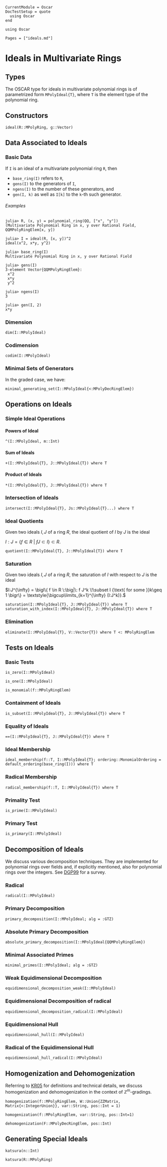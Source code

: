 ```@meta
CurrentModule = Oscar
DocTestSetup = quote
  using Oscar
end
```

```@setup oscar
using Oscar
```

```@contents
Pages = ["ideals.md"]
```

# Ideals in Multivariate Rings

## Types

The OSCAR type for ideals in multivariate polynomial rings is of parametrized form
`MPolyIdeal{T}`, where `T` is the element type of the polynomial ring.

## Constructors

```@docs
ideal(R::MPolyRing, g::Vector)
```

## Data Associated to Ideals

### Basic Data

If `I` is an ideal of a multivariate polynomial ring  `R`, then

- `base_ring(I)` refers to `R`,
- `gens(I)` to the generators of `I`,
- `ngens(I)` to the number of these generators, and
- `gen(I, k)` as well as `I[k]` to the `k`-th such generator.

###### Examples

```jldoctest
julia> R, (x, y) = polynomial_ring(QQ, ["x", "y"])
(Multivariate Polynomial Ring in x, y over Rational Field, QQMPolyRingElem[x, y])

julia> I = ideal(R, [x, y])^2
ideal(x^2, x*y, y^2)

julia> base_ring(I)
Multivariate Polynomial Ring in x, y over Rational Field

julia> gens(I)
3-element Vector{QQMPolyRingElem}:
 x^2
 x*y
 y^2

julia> ngens(I)
3

julia> gen(I, 2)
x*y

```

### Dimension

```@docs
dim(I::MPolyIdeal)
```

### Codimension

```@docs
codim(I::MPolyIdeal)
```
### Minimal Sets of Generators

In the graded case, we have:

```@docs
minimal_generating_set(I::MPolyIdeal{<:MPolyDecRingElem})
```
    
## Operations on Ideals

### Simple Ideal Operations

#### Powers of Ideal

```@docs
^(I::MPolyIdeal, m::Int)
```
#### Sum of Ideals

```@docs
+(I::MPolyIdeal{T}, J::MPolyIdeal{T}) where T
```

#### Product of Ideals

```@docs
*(I::MPolyIdeal{T}, J::MPolyIdeal{T}) where T
```

### Intersection of Ideals

```@docs
intersect(I::MPolyIdeal{T}, Js::MPolyIdeal{T}...) where T
```

### Ideal Quotients

Given two ideals $I, J$ of a ring $R$, the ideal quotient of $I$ by $J$ is the ideal

$I:J= \bigl\{f \in R\:\big|\: f J \subset I\bigr\}\subset R.$

```@docs
quotient(I::MPolyIdeal{T}, J::MPolyIdeal{T}) where T
```

### Saturation

Given two ideals $I, J$ of a ring $R$, the saturation of $I$ with respect to $J$ is the ideal

$I:J^{\infty} = \bigl\{ f \in R \:\big|\: f J^k \!\subset I {\text{ for some }}k\geq 1 \bigr\} = \textstyle{\bigcup\limits_{k=1}^{\infty} (I:J^k)}.$

```@docs
saturation(I::MPolyIdeal{T}, J::MPolyIdeal{T}) where T
saturation_with_index(I::MPolyIdeal{T}, J::MPolyIdeal{T}) where T
```

### Elimination

```@docs
eliminate(I::MPolyIdeal{T}, V::Vector{T}) where T <: MPolyRingElem
```

## Tests on Ideals

### Basic Tests

```@docs
is_zero(I::MPolyIdeal)
```

```@docs
is_one(I::MPolyIdeal)
```

```@docs
is_monomial(f::MPolyRingElem)
```

### Containment of Ideals

```@docs
is_subset(I::MPolyIdeal{T}, J::MPolyIdeal{T}) where T
```

### Equality of Ideals

```@docs
==(I::MPolyIdeal{T}, J::MPolyIdeal{T}) where T
```

### Ideal Membership

```@docs
ideal_membership(f::T, I::MPolyIdeal{T}; ordering::MonomialOrdering = default_ordering(base_ring(I))) where T
```

### Radical Membership

```@docs
radical_membership(f::T, I::MPolyIdeal{T}) where T
```

### Primality Test

```@docs
is_prime(I::MPolyIdeal)
```

### Primary Test

```@docs
is_primary(I::MPolyIdeal)
```

## Decomposition of Ideals

We discuss various decomposition techniques. They are implemented for
polynomial rings over fields and, if explicitly mentioned, also for
polynomial rings over the integers. See [DGP99](@cite) for a survey.

### Radical

```@docs
radical(I::MPolyIdeal)
```

### Primary Decomposition

```@docs
primary_decomposition(I::MPolyIdeal; alg = :GTZ)
```

### Absolute Primary Decomposition

```@docs
absolute_primary_decomposition(I::MPolyIdeal{QQMPolyRingElem})
```

### Minimal Associated Primes

```@docs
minimal_primes(I::MPolyIdeal; alg = :GTZ)
```

### Weak Equidimensional Decomposition

```@docs
equidimensional_decomposition_weak(I::MPolyIdeal)
```

### Equidimensional Decomposition of radical

```@docs
equidimensional_decomposition_radical(I::MPolyIdeal)
```

### Equidimensional Hull

```@docs
equidimensional_hull(I::MPolyIdeal)
```

### Radical of the Equidimensional Hull

```@docs
equidimensional_hull_radical(I::MPolyIdeal)
```

## Homogenization and Dehomogenization

Referring to [KR05](@cite) for definitions and technical details, we discuss homogenization and dehomogenization in the context of $\mathbb Z^m$-gradings. 

```@docs
homogenization(f::MPolyRingElem, W::Union{ZZMatrix, Matrix{<:IntegerUnion}}, var::String, pos::Int = 1)
```

```@docs
homogenization(f::MPolyRingElem, var::String, pos::Int=1)
```

```@docs
dehomogenization(F::MPolyDecRingElem, pos::Int)
```


## Generating Special Ideals

```@docs
katsura(n::Int)
```

```@docs
katsura(R::MPolyRing)
```
